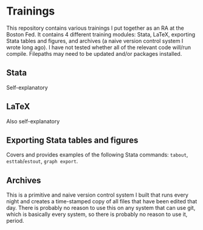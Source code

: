 # Trainings

This repository contains various trainings I put together as an RA at the Boston Fed. It contains 4 different training modules: Stata, LaTeX, exporting Stata tables and figures, and archives (a naive version control system I wrote long ago). I have not tested whether all of the relevant code will/run compile. Filepaths may need to be updated and/or packages installed. 


## Stata

Self-explanatory

## LaTeX

Also self-explanatory

## Exporting Stata tables and figures

Covers and provides examples of the following Stata commands: `tabout`, `esttab`/`estout`, `graph export`. 

## Archives

This is a primitive and naive version control system I built that runs every night and creates a time-stamped copy of all files that have been edited that day. There is probably no reason to use this on any system that can use git, which is basically every system, so there is probably no reason to use it, period.

